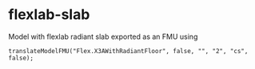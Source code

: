 # flexlab-slab
Model with flexlab radiant slab exported as an FMU using
```
translateModelFMU("Flex.X3AWithRadiantFloor", false, "", "2", "cs", false);
```
